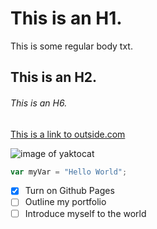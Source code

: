 # This is an H1. 
This is some regular body txt.
## This is an H2.
###### This is an H6.

[This is a link to outside.com](https://www.outside.com)

![image of yaktocat](https://img.mlbstatic.com/mlb-images/image/upload/t_2x1/t_w1536/mlb/kfjdw9jtdqddwnyimoph.jpg)

```javascript
var myVar = "Hello World";
```

- [x] Turn on Github Pages
- [ ] Outline my portfolio
- [ ] Introduce myself to the world
